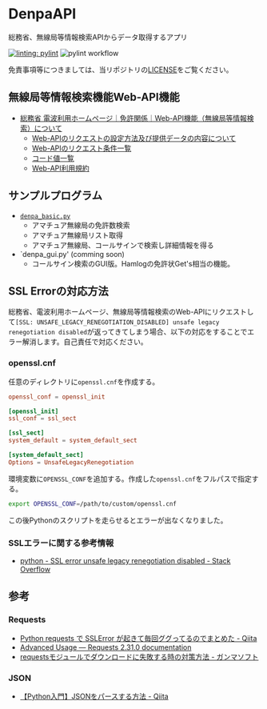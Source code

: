 # DenpaAPI
総務省、無線局等情報検索APIからデータ取得するアプリ

[![linting: pylint](https://img.shields.io/badge/linting-pylint-yellowgreen)](https://github.com/pylint-dev/pylint)
![pylint workflow](https://github.com/JS2IIU-MH/DenpaAPI/actions/workflows/pylint.yml/badge.svg)

免責事項等につきましては、当リポジトリの[LICENSE](LICENSE)をご覧ください。


## 無線局等情報検索機能Web-API機能

- [総務省 電波利用ホームページ｜免許関係｜Web-API機能（無線局等情報検索）について](https://www.tele.soumu.go.jp/j/musen/webapi/)
    - [Web-APIのリクエストの設定方法及び提供データの内容について](https://www.tele.soumu.go.jp/resource/j/musen/webapi/mw_req_info.pdf)
    - [Web-APIのリクエスト条件一覧](https://www.tele.soumu.go.jp/resource/j/musen/webapi/mw_req_conditions.pdf)
    - [コード値一覧](https://www.tele.soumu.go.jp/resource/j/musen/webapi/mw_code.pdf)
    - [Web-API利用規約](https://www.tele.soumu.go.jp/j/musen/webapi/kiyaku/index.htm)

## サンプルプログラム
- [`denpa_basic.py`](denpa_basic.py)
    - アマチュア無線局の免許数検索
    - アマチュア無線局リスト取得
    - アマチュア無線局、コールサインで検索し詳細情報を得る
- `denpa_gui.py' (comming soon)
    - コールサイン検索のGUI版。Hamlogの免許状Get's相当の機能。

## SSL Errorの対応方法
総務省、電波利用ホームページ、無線局等情報検索のWeb-APIにリクエストして`[SSL: UNSAFE_LEGACY_RENEGOTIATION_DISABLED] unsafe legacy renegotiation disabled`が返ってきてしまう場合、以下の対応をすることでエラー解消します。自己責任で対応ください。

### openssl.cnf
任意のディレクトリに`openssl.cnf`を作成する。

```conf
openssl_conf = openssl_init

[openssl_init]
ssl_conf = ssl_sect

[ssl_sect]
system_default = system_default_sect

[system_default_sect]
Options = UnsafeLegacyRenegotiation
```

環境変数に`OPENSSL_CONF`を追加する。作成した`openssl.cnf`をフルパスで指定する。
```sh
export OPENSSL_CONF=/path/to/custom/openssl.cnf
```
この後Pythonのスクリプトを走らせるとエラーが出なくなりました。

### SSLエラーに関する参考情報
- [python - SSL error unsafe legacy renegotiation disabled - Stack Overflow](https://stackoverflow.com/questions/71603314/ssl-error-unsafe-legacy-renegotiation-disabled)


## 参考
### Requests
- [Python requests で SSLError が起きて毎回ググってるのでまとめた - Qiita](https://qiita.com/sta/items/6d08151fd9b20fa8b319)
- [Advanced Usage — Requests 2.31.0 documentation](https://requests.kennethreitz.org/en/latest/user/advanced/#ssl-cert-verification)
- [requestsモジュールでダウンロードに失敗する時の対策方法 - ガンマソフト](https://gammasoft.jp/support/solutions-of-requests-get-failed/)
### JSON
- [【Python入門】JSONをパースする方法 - Qiita](https://qiita.com/Morio/items/5170c103647ef3a4aa69)